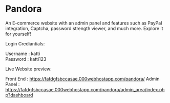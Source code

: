 # Pandora
An E-commerce website with an admin panel and features such as PayPal integration, Captcha, password strength viewer, and much more. Explore it for yourself!

Login Crediantials:

Username : katti  
Password : katti123

Live Website preview:

Front End : https://fafdgfsbccasae.000webhostapp.com/pandora/
Admin Panel : https://fafdgfsbccasae.000webhostapp.com/pandora/admin_area/index.php?dashboard
